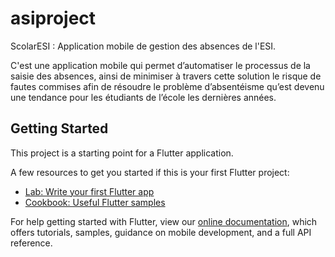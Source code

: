 # asiproject

ScolarESI : Application mobile de gestion des absences de l'ESI.

C'est une application mobile qui permet d’automatiser le processus de la saisie des absences, ainsi de minimiser à travers cette solution le risque de fautes commises afin de résoudre le problème d’absentéisme qu’est devenu une tendance pour les étudiants de l’école les dernières années.

## Getting Started

This project is a starting point for a Flutter application.

A few resources to get you started if this is your first Flutter project:

- [Lab: Write your first Flutter app](https://flutter.dev/docs/get-started/codelab)
- [Cookbook: Useful Flutter samples](https://flutter.dev/docs/cookbook)

For help getting started with Flutter, view our
[online documentation](https://flutter.dev/docs), which offers tutorials,
samples, guidance on mobile development, and a full API reference.
